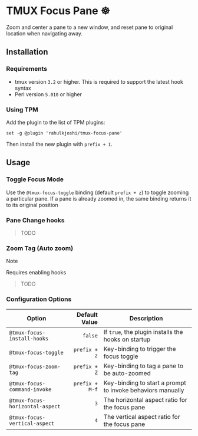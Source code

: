 # TMUX Focus Pane ☸️

Zoom and center a pane to a new window, and reset pane to original location when
navigating away.

## Installation

### Requirements

* tmux version `3.2` or higher. This is required to support the latest hook
  syntax
* Perl version `5.010` or higher

### Using TPM

Add the plugin to the list of TPM plugins:

```
set -g @plugin 'rahulkjoshi/tmux-focus-pane'
```
Then install the new plugin with `prefix + I`.

## Usage

### Toggle Focus Mode

Use the `@tmux-focus-toggle` binding (default `prefix + z`) to toggle zooming a
particular pane. If a pane is already zoomed in, the same binding returns it to
its original position

### Pane Change hooks

> TODO

### Zoom Tag (Auto zoom)

> [!Note]
> Requires enabling hooks

> TODO

### Configuration Options

| Option                          | Default Value  | Description                                                |
| ------------------------------- | -------------: | ---------------------------------------------------------- |
| `@tmux-focus-install-hooks`     | `false`        | If `true`, the plugin installs the hooks on startup        |
| `@tmux-focus-toggle`            | `prefix + z`   | Key-binding to trigger the focus toggle                    |
| `@tmux-focus-zoom-tag`          | `prefix + Z`   | Key-binding to tag a pane to be auto-zoomed                |
| `@tmux-focus-command-invoke`    | `prefix + M-f` | Key-binding to start a prompt to invoke behaviors manually |
| `@tmux-focus-horizontal-aspect` | `3`            | The horizontal aspect ratio for the focus pane             |
| `@tmux-focus-vertical-aspect`   | `4`            | The vertical aspect ratio for the focus pane               |
